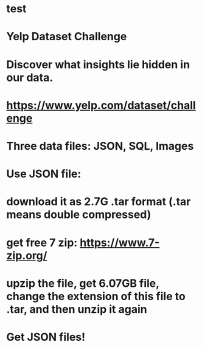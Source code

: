 # test

# Yelp Dataset Challenge
   # Discover what insights lie hidden in our data.
   # https://www.yelp.com/dataset/challenge
   # Three data files: JSON, SQL, Images
   
 # Use JSON file:

# download it as 2.7G .tar format (.tar means double compressed)

# get free 7 zip: https://www.7-zip.org/

# upzip the file, get 6.07GB file, change the extension of this file to .tar, and then unzip it again

# Get JSON files!


